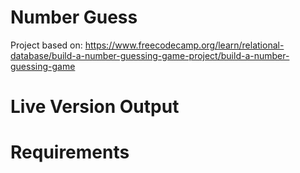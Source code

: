 # Number Guess

Project based on: https://www.freecodecamp.org/learn/relational-database/build-a-number-guessing-game-project/build-a-number-guessing-game

# Live Version Output

# Requirements

